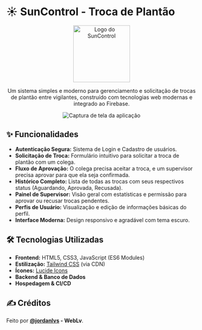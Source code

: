 # ☀️ SunControl - Troca de Plantão

<p align="center">
  <img src="https://i.postimg.cc/V6HS85m6/SUN-CONTROL-removebg.png" alt="Logo do SunControl" width="150">
</p>

<p align="center">
  Um sistema simples e moderno para gerenciamento e solicitação de trocas de plantão entre vigilantes, construído com tecnologias web modernas e integrado ao Firebase.
</p>

<p align="center">
  <img src="https://i.postimg.cc/x8CKvWTk/b.png" alt="Captura de tela da aplicação">
</p>

## ✨ Funcionalidades

* **Autenticação Segura:** Sistema de Login e Cadastro de usuários.
* **Solicitação de Troca:** Formulário intuitivo para solicitar a troca de plantão com um colega.
* **Fluxo de Aprovação:** O colega precisa aceitar a troca, e um supervisor precisa aprovar para que ela seja confirmada.
* **Histórico Completo:** Lista de todas as trocas com seus respectivos status (Aguardando, Aprovada, Recusada).
* **Painel de Supervisor:** Visão geral com estatísticas e permissão para aprovar ou recusar trocas pendentes.
* **Perfis de Usuário:** Visualização e edição de informações básicas do perfil.
* **Interface Moderna:** Design responsivo e agradável com tema escuro.

## 🛠️ Tecnologias Utilizadas

* **Frontend:** HTML5, CSS3, JavaScript (ES6 Modules)
* **Estilização:** [Tailwind CSS](https://tailwindcss.com/) (via CDN)
* **Ícones:** [Lucide Icons](https://lucide.dev/)
* **Backend & Banco de Dados**
* **Hospedagem & CI/CD**

## ✍️ Créditos

Feito por **[@jordanlvs](https://instagram.com/jordanlvs) - WebLv**.
